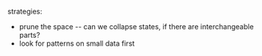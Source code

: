strategies:

- prune the space -- can we collapse states, if there are interchangeable parts?
- look for patterns on small data first
